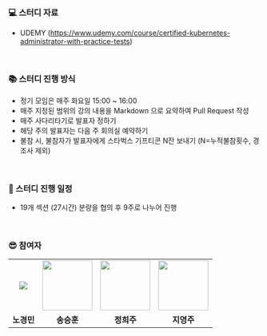 ### 💻 스터디 자료

- UDEMY (https://www.udemy.com/course/certified-kubernetes-administrator-with-practice-tests)

<br>

### 📚 스터디 진행 방식

- 정기 모임은 매주 화요일 15:00 ~ 16:00
- 매주 지정된 범위의 강의 내용을 Markdown 으로 요약하여 Pull Request 작성
- 매주 사다리타기로 발표자 정하기
- 해당 주의 발표자는 다음 주 회의실 예약하기
- 불참 시, 불참자가 발표자에게 스타벅스 기프티콘 N잔 보내기 (N=누적불참횟수, 경조사 제외)

<br>

### 📝 스터디 진행 일정

- 19개 섹션 (27시간) 분량을 협의 후 9주로 나누어 진행

<br>

### 😎 참여자

<table>
    <tr align="center">
        <td>
            <img src="https://github.com/gengminy.png?size=100">
        </td>
        <td>
            <img src="https://github.com/sseunghoon.png?size=100" width="100">
        </td>
        <td>
            <img src="https://github.com/heeheejj.png?size=100" width="100">
        </td>
        <td>
            <img src="https://github.com/Y-Joo.png?size=80" width="100">
        </td>
    </tr>
    <tr align="center">
        <td><B>노경민</B></td>
        <td><B>송승훈</B></td>
        <td><B>정희주</B></td>
        <td><B>지영주</B></td>
    </tr>
</table>
